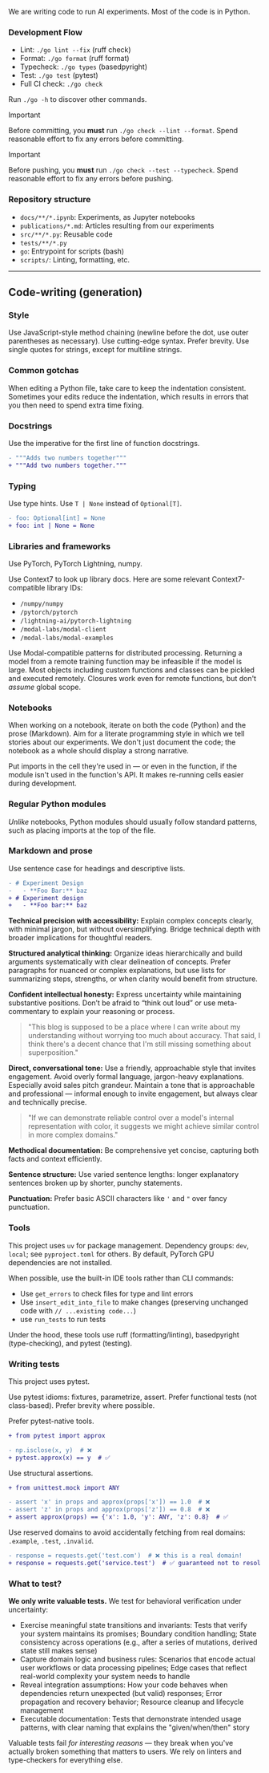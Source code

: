 We are writing code to run AI experiments. Most of the code is in Python.

### Development Flow

- Lint: `./go lint --fix` (ruff check)
- Format: `./go format` (ruff format)
- Typecheck: `./go types` (basedpyright)
- Test: `./go test` (pytest)
- Full CI check: `./go check`

Run `./go -h` to discover other commands.

> [!IMPORTANT]
> Before committing, you **must** run `./go check --lint --format`. Spend reasonable effort to fix any errors before committing.

> [!IMPORTANT]
> Before pushing, you **must** run `./go check --test --typecheck`. Spend reasonable effort to fix any errors before pushing.

### Repository structure

- `docs/**/*.ipynb`: Experiments, as Jupyter notebooks
- `publications/*.md`: Articles resulting from our experiments
- `src/**/*.py`: Reusable code
- `tests/**/*.py`
- `go`: Entrypoint for scripts (bash)
- `scripts/`: Linting, formatting, etc.

---

## Code-writing (generation)

### Style

Use JavaScript-style method chaining (newline before the dot, use outer parentheses as necessary).
Use cutting-edge syntax.
Prefer brevity.
Use single quotes for strings, except for multiline strings.

### Common gotchas

When editing a Python file, take care to keep the indentation consistent. Sometimes your edits reduce the indentation, which results in errors that you then need to spend extra time fixing.

### Docstrings

Use the imperative for the first line of function docstrings.

```diff
- """Adds two numbers together"""
+ """Add two numbers together."""
```

### Typing

Use type hints.
Use `T | None` instead of `Optional[T]`.

```diff
- foo: Optional[int] = None
+ foo: int | None = None
```

### Libraries and frameworks

Use PyTorch, PyTorch Lightning, numpy.

Use Context7 to look up library docs. Here are some relevant Context7-compatible library IDs:

- `/numpy/numpy`
- `/pytorch/pytorch`
- `/lightning-ai/pytorch-lightning`
- `/modal-labs/modal-client`
- `/modal-labs/modal-examples`

Use Modal-compatible patterns for distributed processing.
Returning a model from a remote training function may be infeasible if the model is large.
Most objects including custom functions and classes can be pickled and executed remotely.
Closures work even for remote functions, but don't _assume_ global scope.

### Notebooks

When working on a notebook, iterate on both the code (Python) and the prose (Markdown). Aim for a literate programming style in which we tell stories about our experiments. We don't just document the code; the notebook as a whole should display a strong narrative.

Put imports in the cell they're used in — or even in the function, if the module isn't used in the function's API. It makes re-running cells easier during development.

### Regular Python modules

_Unlike_ notebooks, Python modules should usually follow standard patterns, such as placing imports at the top of the file.

### Markdown and prose

Use sentence case for headings and descriptive lists.

```patch
- # Experiment Design
-   - **Foo Bar:** baz
+ # Experiment design
+   - **Foo bar:** baz
```

**Technical precision with accessibility:** Explain complex concepts clearly, with minimal jargon, but without oversimplifying. Bridge technical depth with broader implications for thoughtful readers.

**Structured analytical thinking:** Organize ideas hierarchically and build arguments systematically with clear delineation of concepts. Prefer paragraphs for nuanced or complex explanations, but use lists for summarizing steps, strengths, or when clarity would benefit from structure.

**Confident intellectual honesty:** Express uncertainty while maintaining substantive positions. Don’t be afraid to “think out loud” or use meta-commentary to explain your reasoning or process.

> "This blog is supposed to be a place where I can write about my understanding without worrying too much about accuracy. That said, I think there's a decent chance that I'm still missing something about superposition."

**Direct, conversational tone:** Use a friendly, approachable style that invites engagement. Avoid overly formal language, jargon-heavy explanations. Especially avoid sales pitch grandeur. Maintain a tone that is approachable and professional — informal enough to invite engagement, but always clear and technically precise.

> "If we can demonstrate reliable control over a model's internal representation with color, it suggests we might achieve similar control in more complex domains."

**Methodical documentation:** Be comprehensive yet concise, capturing both facts and context efficiently.

**Sentence structure:** Use varied sentence lengths: longer explanatory sentences broken up by shorter, punchy statements.

**Punctuation:** Prefer basic ASCII characters like `'` and `"` over fancy punctuation.

### Tools

This project uses `uv` for package management. Dependency groups: `dev`, `local`; see `pyproject.toml` for others. By default, PyTorch GPU dependencies are not installed.

When possible, use the built-in IDE tools rather than CLI commands:

- Use `get_errors` to check files for type and lint errors
- Use `insert_edit_into_file` to make changes (preserving unchanged code with `// ...existing code...`)
- use `run_tests` to run tests

Under the hood, these tools use ruff (formatting/linting), basedpyright (type-checking), and pytest (testing).

### Writing tests

This project uses pytest.

Use pytest idioms: fixtures, parametrize, assert.
Prefer functional tests (not class-based).
Prefer brevity where possible.

Prefer pytest-native tools.

```diff
+ from pytest import approx

- np.isclose(x, y)  # ❌
+ pytest.approx(x) == y  # ✅
```

Use structural assertions.

```diff
+ from unittest.mock import ANY

- assert 'x' in props and approx(props['x']) == 1.0  # ❌
- assert 'z' in props and approx(props['z']) == 0.8  # ❌
+ assert approx(props) == {'x': 1.0, 'y': ANY, 'z': 0.8}  # ✅
```

Use reserved domains to avoid accidentally fetching from real domains: `.example`, `.test`, `.invalid`.

```diff
- response = requests.get('test.com')  # ❌ this is a real domain!
+ response = requests.get('service.test')  # ✅ guaranteed not to resolve
```

### What to test?

**We only write valuable tests.** We test for behavioral verification under uncertainty:

- Exercise meaningful state transitions and invariants: Tests that verify your system maintains its promises; Boundary condition handling; State consistency across operations (e.g., after a series of mutations, derived state still makes sense)
- Capture domain logic and business rules: Scenarios that encode actual user workflows or data processing pipelines; Edge cases that reflect real-world complexity your system needs to handle
- Reveal integration assumptions: How your code behaves when dependencies return unexpected (but valid) responses; Error propagation and recovery behavior; Resource cleanup and lifecycle management
- Executable documentation: Tests that demonstrate intended usage patterns, with clear naming that explains the "given/when/then" story

Valuable tests fail _for interesting reasons_ — they break when you've actually broken something that matters to users. We rely on linters and type-checkers for everything else.
